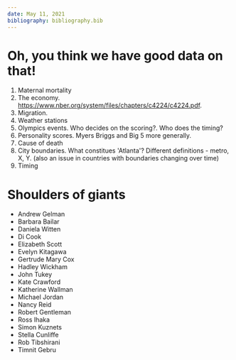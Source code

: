 ```yaml
---
date: May 11, 2021
bibliography: bibliography.bib
---
```








# Oh, you think we have good data on that!

1. Maternal mortality
2. The economy. https://www.nber.org/system/files/chapters/c4224/c4224.pdf.
3. Migration.
4. Weather stations 
5. Olympics events. Who decides on the scoring?. Who does the timing?
6. Personality scores. Myers Briggs and Big 5 more generally.
7. Cause of death
8. City boundaries. What constitues 'Atlanta'? Different definitions - metro, X, Y. (also an issue in countries with boundaries changing over time)
9. Timing


# Shoulders of giants

- Andrew Gelman
- Barbara Bailar
- Daniela Witten
- Di Cook
- Elizabeth Scott
- Evelyn Kitagawa
- Gertrude Mary Cox
- Hadley Wickham
- John Tukey
- Kate Crawford
- Katherine Wallman
- Michael Jordan
- Nancy Reid
- Robert Gentleman
- Ross Ihaka
- Simon Kuznets
- Stella Cunliffe
- Rob Tibshirani
- Timnit Gebru

